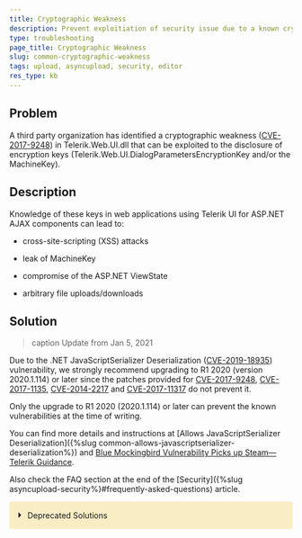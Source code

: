 ```yaml
---
title: Cryptographic Weakness
description: Prevent exploitiation of security issue due to a known cryptographic weaknes.
type: troubleshooting
page_title: Cryptographic Weakness
slug: common-cryptographic-weakness
tags: upload, asyncupload, security, editor
res_type: kb
---
```


## Problem

A third party organization has identified a cryptographic weakness ([CVE-2017-9248](https://cve.mitre.org/cgi-bin/cvename.cgi?name=CVE-2017-9248)) in Telerik.Web.UI.dll that can be exploited to the disclosure of encryption keys (Telerik.Web.UI.DialogParametersEncryptionKey and/or the MachineKey).

## Description

Knowledge of these keys in web applications using Telerik UI for ASP.NET AJAX components can lead to:
 - cross-site-scripting (XSS) attacks

 - leak of MachineKey

 - compromise of the ASP.NET ViewState

 - arbitrary file uploads/downloads

## Solution

>caption Update from Jan 5, 2021

Due to the .NET JavaScriptSerializer Deserialization ([CVE-2019-18935](https://cve.mitre.org/cgi-bin/cvename.cgi?name=CVE-2019-18935)) vulnerability, we strongly recommend upgrading to R1 2020 (version 2020.1.114) or later since the patches provided for [CVE-2017-9248](https://cve.mitre.org/cgi-bin/cvename.cgi?name=CVE-2017-9248), [CVE-2017-1135](https://cve.mitre.org/cgi-bin/cvename.cgi?name=CVE-2017-11357), [CVE-2014-2217](https://cve.mitre.org/cgi-bin/cvename.cgi?name=2014-2217) and [CVE-2017-11317](https://cve.mitre.org/cgi-bin/cvename.cgi?name=CVE-2017-11317) do not prevent it.

Only the upgrade to R1 2020 (2020.1.114) or later can prevent the known vulnerabilities at the time of writing.

You can find more details and instructions at [Allows JavaScriptSerializer Deserialization]({%slug common-allows-javascriptserializer-deserialization%}) and [Blue Mockingbird Vulnerability Picks up Steam—Telerik Guidance](https://www.telerik.com/blogs/blue-mockingbird-vulnerability-telerik-guidance).

Also check the FAQ section at the end of the [Security]({%slug asyncupload-security%}#frequently-asked-questions) article.

<style>
    input.collapse-panel-toggle-checkbox {
        display: none;
    }


    .collapse-panel-toggle-lable {
        display: block;
        padding: 1rem;
        background: #f9edc6;
        cursor: pointer;
        transition: all 0.25s ease-out;
    }

        .collapse-panel-toggle-lable::before {
            content: ' ';
            display: inline-block;
            border-top: 5px solid transparent;
            border-bottom: 5px solid transparent;
            border-left: 5px solid currentColor;
            vertical-align: middle;
            margin-right: .7rem;
            transform: translateY(-2px);
            transition: transform .2s ease-out;
        }

    .collapse-panel-toggle-checkbox:checked + .collapse-panel-toggle-lable::before {
        transform: rotate(90deg) translateX(-3px);
    }


    .collapse-panel-content-wrapper {
        max-height: 0px;
        overflow: hidden;
        transition: max-height .25s ease-in-out;
    }


    .collapse-panel-toggle-checkbox:checked + .collapse-panel-toggle-lable + .collapse-panel-content-wrapper {
        max-height: unset;
        overflow: auto;
    }


    .collapse-panel-content-wrapper .collapse-panel-content {
        background: rgba(249,237,198, .2);
        border-bottom: 1px solid rgba(249,237,198, .45);
        padding: .5rem 1rem;
    }

    .collapse-panel-content-wrapper p {
        margin-bottom: 0;
    }
</style>
<!--[if IE]>
<style>
    .collapse-panel-content-wrapper {
        max-height: none;
    }
</style>
<![endif]-->

<div class="collapse-panel">
    <input id="collapse-panel-checkbox" class="collapse-panel-toggle-checkbox" type="checkbox">
    <label for="collapse-panel-checkbox" class="collapse-panel-toggle-lable">Deprecated Solutions</label>
    <div class="collapse-panel-content-wrapper">
        <div class="collapse-panel-content">
            <p>
<p>To ensure your application is not exposed to such a risk, there are three mitigation paths:</p>
<ul>
    <li>
    <p><a href="#full-patches">Use a patch</a> for versions between Q1 2013 (2013.1.220) and R2 2017 (2017.2.503)</p>
    </li>
    <li>
    <p><a href="#partial-patches">Use a patch</a> for some versions between Q1 2011 (2011.1.315) and Q3 2012 SP2 (2012.3.1308)</p>
    </li>
    <li>
    <p>If you are on active maintenance,&nbsp;<a href="#upgrade-to-latest">upgrade to R2 2017 SP1 (2017.2.621) or later</a>.</p>
    </li>
    <li>
    <p><a href="#prevent-access">Prevent access to the Telerik Dialog Handler</a></p>
    </li>
</ul>
<p>NOTE: The patches are <strong>not</strong> available on the Telerik NuGet feed.</p>
<p>NOTE: If you are targeting .NET 3.5, review the<a href="http://docs.telerik.com/devtools/aspnet-ajax/controls/fips-compatibility"> FIPS Compatibility article</a>&nbsp;, because the encryption issue it describes also pertains to these patches.</p>
<hr >
<a id="full-patches"></a>
<h4>Use a patch for versions between Q1 2013 (2013.1.220) and R2 2017 (2017.2.503)</h4>
<p><strong>Download a patched version</strong> from your Telerik.com account <strong>after the 26th of June 2017</strong>:</p>
<ol>
    <li>Go to your <a href="/account/product-download?product=RCAJAX" target="_blank">telerik.com account</a>.</li>
    <li>From the Version dropdown, select your release: <p><img src="images/common-cryptographic-weakness-version-dropdown.png" alt="Version dropdown"></p></li>
    <li>Download the <span >SecurityPatch_&lt;your_version&gt;.zip</span> file.
    </li>
    <li>
    <a href="http://docs.telerik.com/devtools/aspnet-ajax/installation/upgrading-instructions/upgrading-a-trial-to-a-developer-license-or-to-a-newer-version#manual-upgrade">Replace the Telerik.Web.UI assembly in your application</a> with the one of the same version that you just downloaded.
    </li>
    <li>Generate <strong>new unique keys</strong>&nbsp;for&nbsp;<strong>Telerik.Web.UI.DialogParametersEncryptionKey&nbsp;</strong>and&nbsp;<strong>MachineKey&nbsp;</strong>in your&nbsp;<strong>web.config</strong>. You can <a href="http://docs.telerik.com/devtools/aspnet-ajax/general-information/images/generate-keys-iis.png" title="" class="" target="">use the IIS MachineKey Validation Key generator to get them (make sure to avoid the ,IsolateApps portion)</a>.</li>
</ol>
<p>The patched version shows "Telerik.Web.UI.Patch" in the File Description under Properties in Windows Explorer:</p>
<p>How to spot a patched version of Telerik.Web.UI.dll:</p>
<p><img src="images/common-cryptographic-weakness-patched-version-description.png" alt="Patched version description"></p>
<p><strong>Source code</strong> for building a <strong>patched </strong>version and <a href="http://docs.telerik.com/devtools/aspnet-ajax/deployment/protecting-the-telerik-asp.net-ajax-assembly">protecting the Telerik.Web.UI assembly</a> is available after <strong>14 Jul 2017</strong>.</p>
<hr >
<a id="partial-patches"></a>
<h4>Use a patch for versions between Q1 2011 (2011.1.315) and Q3 2012 SP2 (2012.3.1308)</h4>
<p>If you are on active maintenance,&nbsp;<strong>upgrade at least to Q1 2013 (2013.1.220)</strong> and follow the same approach for <a href="#full-patches">Using a patch for versions between Q1 2013 (2013.1.220) and R2 2017 (2017.2.503)</a>.</p>
<p>Due to technical feasibility, the following versions do <strong>not</strong> have patches for this issue:</p>
<ul>
    <li>Q1 2011 SP2 (2011.1.519)</li>
    <li>Q2 2011 SP1 (2011.2.915)</li>
    <li>Q3 2011 SP1 (2011.3.1305)</li>
    <li>Q1 2012 SP1 (2012.1.411)</li>
    <li>Q2 2012 SP2 (2012.2.912)</li>
</ul>
<p>If your version lists a <span >SecurityPatch_&lt;your_version&gt;.zip</span> file, you can follow the same approach for <a href="#full-patches">Using a patch for versions between Q1 2013 (2013.1.220) and R2 2017 (2017.2.503)</a>.</p>
<hr >
<a id="upgrade-to-latest"></a>
<h4>Upgrade to <strong>R2 2017 SP1</strong> (2017.2.621) or later.</h4>
<ol>
    <li>
    <a href="http://docs.telerik.com/devtools/aspnet-ajax/installation/upgrading-instructions/upgrading-a-trial-to-a-developer-license-or-to-a-newer-version#upgrade-to-a-newer-version-of-telerik-ui-for-aspnet-ajax">
    <strong>Upgrade</strong> your Telerik UI for ASP.NET AJAX version
    </a> to <strong>R2 2017 SP1</strong> (2017.2.621) or later.
    </li>
    <li>
    <strong>Generate new keys</strong> for&nbsp;<strong>Telerik.Web.UI.DialogParametersEncryptionKey </strong>and <strong>MachineKey </strong>in your <strong><a href="http://docs.telerik.com/devtools/aspnet-ajax/general-information/web-config-settings-overview#mandatory-additions-to-the-webconfig">web.config</a></strong>. You can <a href="http://docs.telerik.com/devtools/aspnet-ajax/general-information/images/generate-keys-iis.png" title="" class="" target="">use the IIS MachineKey Validation Key generator to get them (make sure to avoid the ,IsolateApps portion)</a>.</li>
</ol>
<hr >
<a id="prevent-access"></a>
<h4>Prevent access to the Telerik Dialog Handler</h4>
<p>An <strong>alternative</strong> to a fix or a patch is to prevent access to the Telerik DialogHandler. Note that this will make it impossible to use Telerik built-in dialogs for RadEditor and RadSpell.</p>
<p>There are different ways to do that, for example:</p>
<ul>
    <li>
    <p>Add a firewall rule that rejects traffic to the handler.</p>
    </li>
    <li>
    <p>Add a URL redirect rule that returns an error page instead of the handler. Note that this will merely redirect the requests to a page of your choosing, usually with a 301 status code. Here is a basic example:<br>
    <br>
    </p>
    <pre class="prettyprint lang-undefined prettyprinted" style=""><span class="copy-code-btn" title="" id="copy-code-btn-0" data-original-title="Copy Code."><svg version="1.1" id="Layer_1" xmlns="http://www.w3.org/2000/svg" xmlns:xlink="http://www.w3.org/1999/xlink" x="0px" y="0px" width="16px" height="16px" viewBox="0 0 16 16" enable-background="new 0 0 16 16" xml:space="preserve"><g><polygon points="3,2 6,2 6,3 8,3 6,1 2,1 2,12 5,12 5,11 3,11"></polygon><path d="M10,4H6v11h8V8L10,4z M7,14V5h3v3h3v6H7z"></path></g></svg></span><code><span class="tag">&lt;rewrite&gt;</span><span class="pln">
    </span><span class="tag">&lt;rules&gt;</span><span class="pln">
        </span><span class="tag">&lt;rule</span><span class="pln"> </span><span class="atn">name</span><span class="pun">=</span><span class="atv">"DisableDialogHandler"</span><span class="pln"> </span><span class="atn">enabled</span><span class="pun">=</span><span class="atv">"true"</span><span class="pln"> </span><span class="atn">stopProcessing</span><span class="pun">=</span><span class="atv">"true"</span><span class="tag">&gt;</span><span class="pln">
            </span><span class="tag">&lt;match</span><span class="pln"> </span><span class="atn">url</span><span class="pun">=</span><span class="atv">"^Telerik.Web.UI.DialogHandler.*?$"</span><span class="pln"> </span><span class="tag">/&gt;</span><span class="pln">
            </span><span class="tag">&lt;action</span><span class="pln"> </span><span class="atn">type</span><span class="pun">=</span><span class="atv">"Redirect"</span><span class="pln"> </span><span class="atn">url</span><span class="pun">=</span><span class="atv">"not-allowed.aspx"</span><span class="pln"> </span><span class="atn">redirectType</span><span class="pun">=</span><span class="atv">"Permanent"</span><span class="pln"> </span><span class="tag">/&gt;</span><span class="pln">
        </span><span class="tag">&lt;/rule&gt;</span><span class="pln">
    </span><span class="tag">&lt;/rules&gt;</span><span class="pln">
</span><span class="tag">&lt;/rewrite&gt;</span></code></pre>
    </li>
    <li>
    <p>Remove the handler from the web.config:</p>
   <pre class="prettyprint lang-undefined prettyprinted" style=""><span class="copy-code-btn" title="" id="copy-code-btn-0" data-original-title="Copy Code."><svg version="1.1" id="Layer_1" xmlns="http://www.w3.org/2000/svg" xmlns:xlink="http://www.w3.org/1999/xlink" x="0px" y="0px" width="16px" height="16px" viewBox="0 0 16 16" enable-background="new 0 0 16 16" xml:space="preserve"><g><polygon points="3,2 6,2 6,3 8,3 6,1 2,1 2,12 5,12 5,11 3,11"></polygon><path d="M10,4H6v11h8V8L10,4z M7,14V5h3v3h3v6H7z"></path></g></svg></span><code><span class="tag">&lt;system.web&gt;</span><span class="pln">
    </span><span class="tag">&lt;httpHandlers&gt;</span><span class="pln">
        </span><span class="com">&lt;!-- You may have either of the following lines, depending on the extension you use --&gt;</span><span class="pln">
        </span><span class="com">&lt;!-- Remove this line --&gt;</span><span class="pln">
        </span><span class="tag">&lt;add</span><span class="pln"> </span><span class="atn">path</span><span class="pun">=</span><span class="atv">"Telerik.Web.UI.DialogHandler.aspx"</span><span class="pln"> </span><span class="atn">type</span><span class="pun">=</span><span class="atv">"Telerik.Web.UI.DialogHandler"</span><span class="pln"> </span><span class="atn">verb</span><span class="pun">=</span><span class="atv">"*"</span><span class="pln"> </span><span class="atn">validate</span><span class="pun">=</span><span class="atv">"false"</span><span class="pln"> </span><span class="tag">/&gt;</span><span class="pln">
        </span><span class="com">&lt;!-- Remove this line --&gt;</span><span class="pln">
        </span><span class="tag">&lt;add</span><span class="pln"> </span><span class="atn">path</span><span class="pun">=</span><span class="atv">"Telerik.Web.UI.DialogHandler.ashx"</span><span class="pln"> </span><span class="atn">type</span><span class="pun">=</span><span class="atv">"Telerik.Web.UI.DialogHandler"</span><span class="pln"> </span><span class="atn">verb</span><span class="pun">=</span><span class="atv">"*"</span><span class="pln"> </span><span class="atn">validate</span><span class="pun">=</span><span class="atv">"false"</span><span class="pln"> </span><span class="tag">/&gt;</span><span class="pln">
    </span><span class="tag">&lt;/httpHandlers&gt;</span><span class="pln">
</span><span class="tag">&lt;/system.web&gt;</span><span class="pln">
</span><span class="tag">&lt;system.webServer&gt;</span><span class="pln">
    </span><span class="tag">&lt;handlers&gt;</span><span class="pln">
        </span><span class="com">&lt;!-- Ensure you have this line --&gt;</span><span class="pln">
        </span><span class="tag">&lt;remove</span><span class="pln"> </span><span class="atn">name</span><span class="pun">=</span><span class="atv">"Telerik_Web_UI_DialogHandler_aspx"</span><span class="pln"> </span><span class="tag">/&gt;</span><span class="pln">
        </span><span class="com">&lt;!-- You may have either of the following lines, depending on the extension you use --&gt;</span><span class="pln">
        </span><span class="com">&lt;!-- Remove this line --&gt;</span><span class="pln">
        </span><span class="tag">&lt;add</span><span class="pln"> </span><span class="atn">name</span><span class="pun">=</span><span class="atv">"Telerik_Web_UI_DialogHandler_aspx"</span><span class="pln"> </span><span class="atn">path</span><span class="pun">=</span><span class="atv">"Telerik.Web.UI.DialogHandler.aspx"</span><span class="pln"> </span><span class="atn">type</span><span class="pun">=</span><span class="atv">"Telerik.Web.UI.DialogHandler"</span><span class="pln"> </span><span class="atn">verb</span><span class="pun">=</span><span class="atv">"*"</span><span class="pln"> </span><span class="atn">preCondition</span><span class="pun">=</span><span class="atv">"integratedMode"</span><span class="pln"> </span><span class="tag">/&gt;</span><span class="pln">
        </span><span class="com">&lt;!-- Remove this line --&gt;</span><span class="pln">
        </span><span class="tag">&lt;add</span><span class="pln"> </span><span class="atn">name</span><span class="pun">=</span><span class="atv">"Telerik_Web_UI_DialogHandler_aspx"</span><span class="pln"> </span><span class="atn">path</span><span class="pun">=</span><span class="atv">"Telerik.Web.UI.DialogHandler.ashx"</span><span class="pln"> </span><span class="atn">type</span><span class="pun">=</span><span class="atv">"Telerik.Web.UI.DialogHandler"</span><span class="pln"> </span><span class="atn">verb</span><span class="pun">=</span><span class="atv">"*"</span><span class="pln"> </span><span class="atn">preCondition</span><span class="pun">=</span><span class="atv">"integratedMode"</span><span class="pln"> </span><span class="tag">/&gt;</span><span class="pln">
    </span><span class="tag">&lt;/handlers&gt;</span><span class="pln">
</span><span class="tag">&lt;/system.webServer&gt;</span></code></pre>
    </li>
    <li>
    <p>For <strong>SharePoint </strong>sites, <strong>delete </strong>the <strong>Telerik.Web.UI.SpellCheckHandler.ashx </strong>and&nbsp;<strong>Telerik.Web.UI.DialogHandler.aspx&nbsp;</strong>files that correspond to these handlers. You can find them in the following folders:</p>
    <ul>
        <li>
        <p>SharePoint 2010: C:\Program Files\Common Files\Microsoft Shared\Web Server Extensions\wpresources\RadEditorSharePoint\6.x.x.0__1f131a624888eeed\Resources</p>
        </li>
        <li>
        <p>SharePoint 2013: C:\Program Files\Common Files\Microsoft Shared\Web Server Extensions\wpresources\RadEditorSharePoint\7.x.x.0__1f131a624888eeed\Resources</p>
        </li>
        <li>
        <p>SharePoint 2016: C:\Program Files\Common Files\Microsoft Shared\Web Server Extensions\wpresources\RadEditorSharePoint\7.x.x.0__1f131a624888eeed\Resources</p>
        </li>
    </ul>
    </li>
</ul>
<p>You can test whether the handler is available by requesting the following URL under you application root: <strong>Telerik.Web.UI.DialogHandler.aspx?checkHandler=true</strong></p>
<p>When the handler is not available, you will get an error similar to the following:<br>
<img src="https://d585tldpucybw.cloudfront.net/sfimages/default-source/default-album/handler-not-registered.png?sfvrsn=a04bb79_1" data-displaymode="Original" alt="Error when handler is not registered" title="handler-not-registered"></p>

            </p>
        </div>
    </div>
</div>

## Notes

We would like to thank Erlend Leiknes, security consultant in Mnemonic AS, and Thanh Van Tien Nguyen, for responsibly disclosing this vulnerability to us and helping in its resolution.

## External References

[CVE-2017-9248](https://cve.mitre.org/cgi-bin/cvename.cgi?name=CVE-2017-9248)

## See Also

* [RadEditor Security article]({%slug editor/security%})
* [Allows JavaScriptSerializer Deserialization]({%slug common-allows-javascriptserializer-deserialization%})
* [RadAsyncUpload Security article]({%slug asyncupload-security%})
* [Unrestricted File Upload](https://www.telerik.com/support/kb/aspnet-ajax/upload-(async)/details/unrestricted-file-upload)
* [Insecure Direct Object Reference](https://www.telerik.com/support/kb/aspnet-ajax/upload-(async)/details/insecure-direct-object-reference)
* [Blue Mockingbird Vulnerability Picks up Steam—Telerik Guidance blog post (CVE-2019-18935)](https://www.telerik.com/blogs/blue-mockingbird-vulnerability-telerik-guidance)
 

